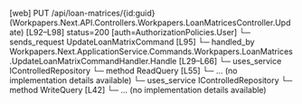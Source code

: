 [web] PUT /api/loan-matrices/{id:guid}  (Workpapers.Next.API.Controllers.Workpapers.LoanMatricesController.Update)  [L92–L98] status=200 [auth=AuthorizationPolicies.User]
  └─ sends_request UpdateLoanMatrixCommand [L95]
    └─ handled_by Workpapers.Next.ApplicationService.Commands.Workpapers.LoanMatrices.UpdateLoanMatrixCommandHandler.Handle [L29–L66]
      └─ uses_service IControlledRepository<Client>
        └─ method ReadQuery [L55]
          └─ ... (no implementation details available)
      └─ uses_service IControlledRepository<LoanMatrix>
        └─ method WriteQuery [L42]
          └─ ... (no implementation details available)


